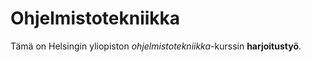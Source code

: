 # Ohjelmistotekniikka

Tämä on Helsingin yliopiston _ohjelmistotekniikka_-kurssin **harjoitustyö**.
